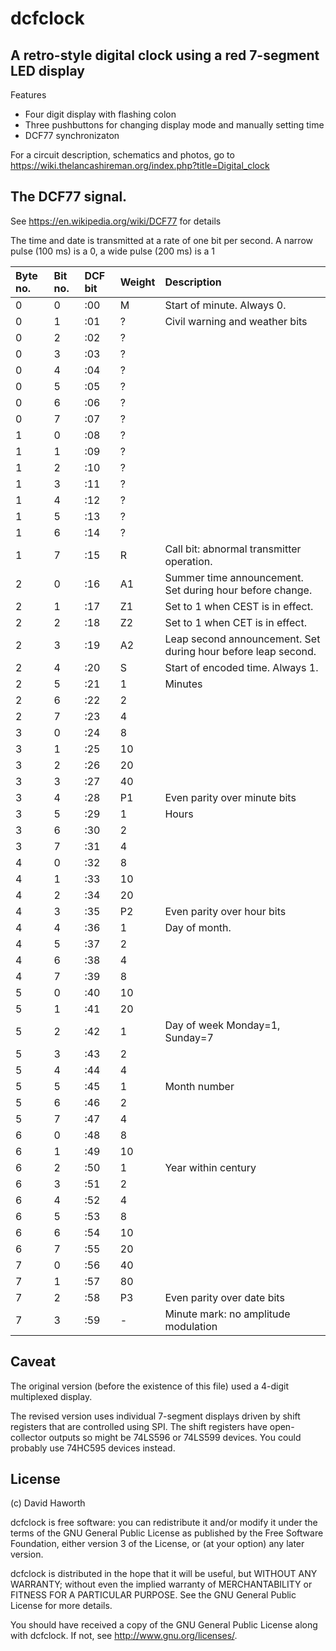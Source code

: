 # dcfclock

## A retro-style digital clock using a red 7-segment LED display

Features

* Four digit display with flashing colon
* Three pushbuttons for changing display mode and manually setting time
* DCF77 synchronizaton

For a circuit description, schematics and photos, go to
https://wiki.thelancashireman.org/index.php?title=Digital_clock

## The DCF77 signal.

See https://en.wikipedia.org/wiki/DCF77 for details

The time and date is transmitted at a rate of one bit per second. A narrow pulse (100 ms) is a 0,
a wide pulse (200 ms) is a 1

| Byte no. | Bit no. | DCF bit | Weight | Description                                                   |
|:---------|:--------|:--------|:-------|:--------------------------------------------------------------|
| 0        | 0       | :00     | M      | Start of minute. Always 0.                                    |
| 0        | 1       | :01     | ?      | Civil warning and weather bits                                |
| 0        | 2       | :02     | ?      |                                                               |
| 0        | 3       | :03     | ?      |                                                               |
| 0        | 4       | :04     | ?      |                                                               |
| 0        | 5       | :05     | ?      |                                                               |
| 0        | 6       | :06     | ?      |                                                               |
| 0        | 7       | :07     | ?      |                                                               |
| 1        | 0       | :08     | ?      |                                                               |
| 1        | 1       | :09     | ?      |                                                               |
| 1        | 2       | :10     | ?      |                                                               |
| 1        | 3       | :11     | ?      |                                                               |
| 1        | 4       | :12     | ?      |                                                               |
| 1        | 5       | :13     | ?      |                                                               |
| 1        | 6       | :14     | ?      |                                                               |
| 1        | 7       | :15     | R      | Call bit: abnormal transmitter operation.                     |
| 2        | 0       | :16     | A1     | Summer time announcement. Set during hour before change.      |
| 2        | 1       | :17     | Z1     | Set to 1 when CEST is in effect.                              |
| 2        | 2       | :18     | Z2     | Set to 1 when CET is in effect.                               |
| 2        | 3       | :19     | A2     | Leap second announcement. Set during hour before leap second. |
| 2        | 4       | :20     | S      | Start of encoded time. Always 1.                              |
| 2        | 5       | :21     | 1      | Minutes                                                       |
| 2        | 6       | :22     | 2      |                                                               |
| 2        | 7       | :23     | 4      |                                                               |
| 3        | 0       | :24     | 8      |                                                               |
| 3        | 1       | :25     | 10     |                                                               |
| 3        | 2       | :26     | 20     |                                                               |
| 3        | 3       | :27     | 40     |                                                               |
| 3        | 4       | :28     | P1     | Even parity over minute bits                                  |
| 3        | 5       | :29     | 1      | Hours                                                         |
| 3        | 6       | :30     | 2      |                                                               |
| 3        | 7       | :31     | 4      |                                                               |
| 4        | 0       | :32     | 8      |                                                               |
| 4        | 1       | :33     | 10     |                                                               |
| 4        | 2       | :34     | 20     |                                                               |
| 4        | 3       | :35     | P2     | Even parity over hour bits                                    |
| 4        | 4       | :36     | 1      | Day of month.                                                 |
| 4        | 5       | :37     | 2      |                                                               |
| 4        | 6       | :38     | 4      |                                                               |
| 4        | 7       | :39     | 8      |                                                               |
| 5        | 0       | :40     | 10     |                                                               |
| 5        | 1       | :41     | 20     |                                                               |
| 5        | 2       | :42     | 1      | Day of week Monday=1, Sunday=7                                |
| 5        | 3       | :43     | 2      |                                                               |
| 5        | 4       | :44     | 4      |                                                               |
| 5        | 5       | :45     | 1      | Month number                                                  |
| 5        | 6       | :46     | 2      |                                                               |
| 5        | 7       | :47     | 4      |                                                               |
| 6        | 0       | :48     | 8      |                                                               |
| 6        | 1       | :49     | 10     |                                                               |
| 6        | 2       | :50     | 1      | Year within century                                           |
| 6        | 3       | :51     | 2      |                                                               |
| 6        | 4       | :52     | 4      |                                                               |
| 6        | 5       | :53     | 8      |                                                               |
| 6        | 6       | :54     | 10     |                                                               |
| 6        | 7       | :55     | 20     |                                                               |
| 7        | 0       | :56     | 40     |                                                               |
| 7        | 1       | :57     | 80     |                                                               |
| 7        | 2       | :58     | P3     | Even parity over date bits                                    |
| 7        | 3       | :59     | -      | Minute mark: no amplitude modulation                          |

## Caveat

The original version (before the existence of this file) used a 4-digit multiplexed display.

The revised version uses individual 7-segment displays driven by shift registers that
are controlled using SPI. The shift registers have open-collector outputs so might be 74LS596 or 74LS599
devices. You could probably use 74HC595 devices instead.

## License

(c) David Haworth

dcfclock is free software: you can redistribute it and/or modify
it under the terms of the GNU General Public License as published by
the Free Software Foundation, either version 3 of the License, or
(at your option) any later version.

dcfclock is distributed in the hope that it will be useful,
but WITHOUT ANY WARRANTY; without even the implied warranty of
MERCHANTABILITY or FITNESS FOR A PARTICULAR PURPOSE.  See the
GNU General Public License for more details.

You should have received a copy of the GNU General Public License
along with dcfclock.  If not, see <http://www.gnu.org/licenses/>.
